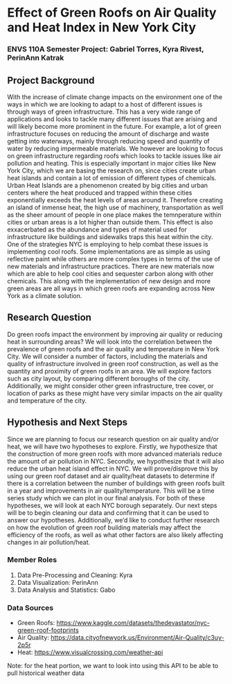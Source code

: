 # Effect of Green Roofs on Air Quality and Heat Index in New York City
### ENVS 110A Semester Project: Gabriel Torres, Kyra Rivest, PerinAnn Katrak


## Project Background
With the increase of climate change impacts on the environment one of the ways in which we are looking to adapt to a host of different issues is through ways of green infrastructure. This has a very  wide range of applications and looks to tackle many different issues that are arising and will likely become more prominent in the future. For example, a lot of green infrastructure focuses on reducing the amount of discharge and waste getting into waterways, mainly through reducing speed and quantity of water by reducing impermeable materials. We however are looking to focus on green infrastructure regarding roofs which looks to tackle issues like air pollution and heating. This is especially important in major cities like New York City, which we are basing the research on, since cities create urban heat islands and contain a lot of emission of different types of chemicals. Urban Heat Islands are a phenomenon created by big cities and urban centers where the heat produced and trapped within these cities exponentially exceeds the heat levels of areas around it. Therefore creating an island of inmense heat, the high use of machinery, transportation as well as the sheer amount of people in one place makes the temnperature within cities or urban areas is a lot higher than outside them. This effect is also exxacerbated as the abundance and types of material used for infrastructure like buildings and sidewalks traps this heat within the city. One of the strategies NYC is employing to help combat these issues is implementing cool roofs. Some implementations are as simple as using reflective paint while others are more complex types in terms of the use of new materials and infrastructure practices. There are new materials now which are able to help cool cities and sequester carbon along with other chemicals. This along with the implementation of new design and more green areas are all ways in which green roofs are expanding across New York as a climate solution. 

## Research Question
Do green roofs impact the environment by improving air quality or reducing heat in surrounding areas? 
We will look into the correlation between the prevalence of green roofs and the air quality and temperature in New York City. We will consider a number of factors, including the materials and quality of infrastructure involved in green roof construction, as well as the quantity and proximity of green roofs in an area. We will explore factors such as city layout, by comparing different boroughs of the city. Additionally, we might consider other green infrastructure, tree cover, or location of parks as these might have very similar impacts on the air quality and temperature of the city.


## Hypothesis and Next Steps
Since we are planning to focus our research question on air quality and/or heat, we will have two hypotheses to explore. Firstly, we hypothesize that the construction of more green roofs with more advanced materials reduce the amount of air pollution in NYC. Secondly, we hypothesize that it will also reduce the urban heat island effect in NYC. We will prove/disprove this by using our green roof dataset and air quality/heat datasets to determine if there is a correlation between the number of buildings with green roofs built in a year and improvements in air quality/temperature. This will be a time series study which we can plot in our final analysis. For both of these hypotheses, we will look at each NYC borough separately. Our next steps will be to begin cleaning our data and confirming that it can be used to answer our hypotheses. Additionally, we’d like to conduct further research on how the evolution of green roof building materials may affect the efficiency of the roofs, as well as what other factors are also likely affecting changes in air pollution/heat. 

### Member Roles
1. Data Pre-Processing and Cleaning: Kyra
2. Data Visualization: PerinAnn
3. Data Analysis and Statistics: Gabo

### Data Sources
- Green Roofs: https://www.kaggle.com/datasets/thedevastator/nyc-green-roof-footprints
- Air Quality: https://data.cityofnewyork.us/Environment/Air-Quality/c3uy-2p5r
- Heat: https://www.visualcrossing.com/weather-api

Note: for the heat portion, we want to look into using this API to be able to pull historical weather data

